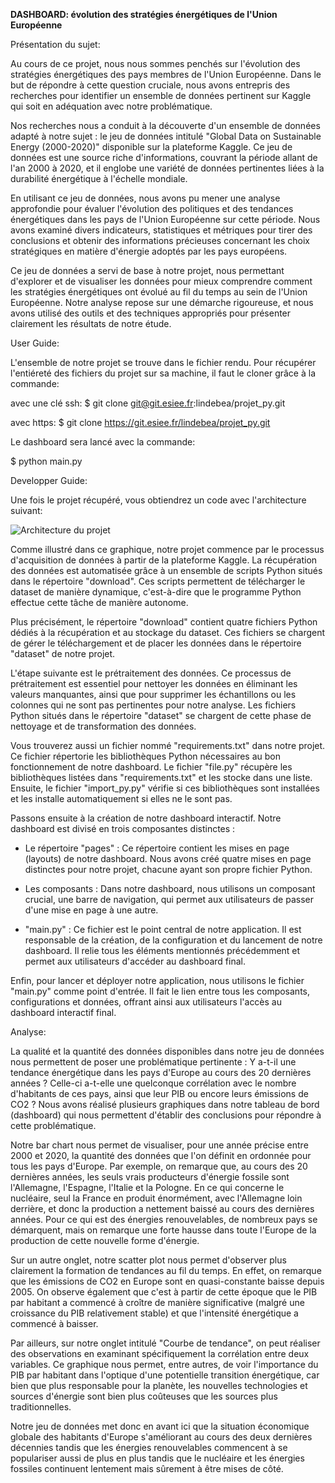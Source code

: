 **DASHBOARD: évolution des stratégies énergétiques de l'Union Européenne**


Présentation du sujet:

Au cours de ce projet, nous nous sommes penchés sur l'évolution des stratégies énergétiques des pays membres de l'Union Européenne. Dans le but de répondre à cette question cruciale, nous avons entrepris des recherches pour identifier un ensemble de données pertinent sur Kaggle qui soit en adéquation avec notre problématique.

Nos recherches nous a conduit à la découverte d'un ensemble de données adapté à notre sujet : le jeu de données intitulé "Global Data on Sustainable Energy (2000-2020)" disponible sur la plateforme Kaggle. Ce jeu de données est une source riche d'informations, couvrant la période allant de l'an 2000 à 2020, et il englobe une variété de données pertinentes liées à la durabilité énergétique à l'échelle mondiale.

En utilisant ce jeu de données, nous avons pu mener une analyse approfondie pour évaluer l'évolution des politiques et des tendances énergétiques dans les pays de l'Union Européenne sur cette période. Nous avons examiné divers indicateurs, statistiques et métriques pour tirer des conclusions et obtenir des informations précieuses concernant les choix stratégiques en matière d'énergie adoptés par les pays européens.

Ce jeu de données a servi de base à notre projet, nous permettant d'explorer et de visualiser les données pour mieux comprendre comment les stratégies énergétiques ont évolué au fil du temps au sein de l'Union Européenne. Notre analyse repose sur une démarche rigoureuse, et nous avons utilisé des outils et des techniques appropriés pour présenter clairement les résultats de notre étude.



User Guide:


L'ensemble de notre projet se trouve dans le fichier rendu.
Pour récupérer l'entiéreté des fichiers du projet sur sa machine, il faut le cloner grâce à la commande:


avec une clé ssh:
$ git clone git@git.esiee.fr:lindebea/projet_py.git

avec https:
$ git clone https://git.esiee.fr/lindebea/projet_py.git

Le dashboard sera lancé avec la commande:

$ python main.py


Developper Guide:

Une fois le projet récupéré, vous obtiendrez un code avec l'architecture suivant:

![Architecture du projet](images/architecture.png)

Comme illustré dans ce graphique, notre projet commence par le processus d'acquisition de données à partir de la plateforme Kaggle. La récupération des données est automatisée grâce à un ensemble de scripts Python situés dans le répertoire "download". Ces scripts permettent de télécharger le dataset de manière dynamique, c'est-à-dire que le programme Python effectue cette tâche de manière autonome.

Plus précisément, le répertoire "download" contient quatre fichiers Python dédiés à la récupération et au stockage du dataset. Ces fichiers se chargent de gérer le téléchargement et de placer les données dans le répertoire "dataset" de notre projet.

L'étape suivante est le prétraitement des données. Ce processus de prétraitement est essentiel pour nettoyer les données en éliminant les valeurs manquantes, ainsi que pour supprimer les échantillons ou les colonnes qui ne sont pas pertinentes pour notre analyse. Les fichiers Python situés dans le répertoire "dataset" se chargent de cette phase de nettoyage et de transformation des données.

Vous trouverez aussi un fichier nommé "requirements.txt" dans notre projet. Ce fichier répertorie les bibliothèques Python nécessaires au bon fonctionnement de notre dashboard. Le fichier "file.py" récupère les bibliothèques listées dans "requirements.txt" et les stocke dans une liste. Ensuite, le fichier "import_py.py" vérifie si ces bibliothèques sont installées et les installe automatiquement si elles ne le sont pas.

Passons ensuite à la création de notre dashboard interactif. Notre dashboard est divisé en trois composantes distinctes :

- Le répertoire "pages" : Ce répertoire contient les mises en page (layouts) de notre dashboard. Nous avons créé quatre mises en page distinctes pour notre projet, chacune ayant son propre fichier Python.

- Les composants : Dans notre dashboard, nous utilisons un composant crucial, une barre de navigation, qui permet aux utilisateurs de passer d'une mise en page à une autre.

- "main.py" : Ce fichier est le point central de notre application. Il est responsable de la création, de la configuration et du lancement de notre dashboard. Il relie tous les éléments mentionnés précédemment et permet aux utilisateurs d'accéder au dashboard final.

Enfin, pour lancer et déployer notre application, nous utilisons le fichier "main.py" comme point d'entrée. Il fait le lien entre tous les composants, configurations et données, offrant ainsi aux utilisateurs l'accès au dashboard interactif final. 


Analyse:

La qualité et la quantité des données disponibles dans notre jeu de données nous permettent de poser une problématique pertinente : Y a-t-il une tendance énergétique dans les pays d'Europe au cours des 20 dernières années ? Celle-ci a-t-elle une quelconque corrélation avec le nombre d'habitants de ces pays, ainsi que leur PIB ou encore leurs émissions de CO2 ?
Nous avons réalisé plusieurs graphiques dans notre tableau de bord (dashboard) qui nous permettent d'établir des conclusions pour répondre à cette problématique.

Notre bar chart nous permet de visualiser, pour une année précise entre 2000 et 2020, la quantité des données que l'on définit en ordonnée pour tous les pays d'Europe. Par exemple, on remarque que, au cours des 20 dernières années, les seuls vrais producteurs d'énergie fossile sont l'Allemagne, l'Espagne, l'Italie et la Pologne. En ce qui concerne le nucléaire, seul la France en produit énormément, avec l'Allemagne loin derrière, et donc la production a nettement baissé au cours des dernières années. Pour ce qui est des énergies renouvelables, de nombreux pays se démarquent, mais on remarque une forte hausse dans toute l'Europe de la production de cette nouvelle forme d'énergie.

Sur un autre onglet, notre scatter plot nous permet d'observer plus clairement la formation de tendances au fil du temps. En effet, on remarque que les émissions de CO2 en Europe sont en quasi-constante baisse depuis 2005. On observe également que c'est à partir de cette époque que le PIB par habitant a commencé à croître de manière significative (malgré une croissance du PIB relativement stable) et que l'intensité énergétique a commencé à baisser.

Par ailleurs, sur notre onglet intitulé "Courbe de tendance", on peut réaliser des observations en examinant spécifiquement la corrélation entre deux variables. Ce graphique nous permet, entre autres, de voir l'importance du PIB par habitant dans l'optique d'une potentielle transition énergétique, car bien que plus responsable pour la planète, les nouvelles technologies et sources d'énergie sont bien plus coûteuses que les sources plus traditionnelles.

Notre jeu de données met donc en avant ici que la situation économique globale des habitants d'Europe s'améliorant au cours des deux dernières décennies tandis que les énergies renouvelables commencent à se populariser aussi de plus en plus tandis que le nucléaire et les énergies fossiles continuent lentement mais sûrement à être mises de côté.

